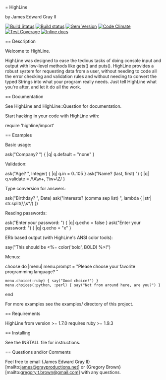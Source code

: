 = HighLine

by James Edward Gray II

[![Build Status](https://travis-ci.org/JEG2/highline.svg?branch=master)](https://travis-ci.org/JEG2/highline)
[![Build status](https://ci.appveyor.com/api/projects/status/4p05fijpah77d28x/branch/master?svg=true)](https://ci.appveyor.com/project/JEG2/highline/branch/master)
[![Gem Version](https://badge.fury.io/rb/highline.svg)](https://badge.fury.io/rb/highline)
[![Code Climate](https://codeclimate.com/github/abinoam/highline/badges/gpa.svg)](https://codeclimate.com/github/JEG2/highline)
[![Test Coverage](https://codeclimate.com/github/abinoam/highline/badges/coverage.svg)](https://codeclimate.com/github/abinoam/highline/coverage)
[![Inline docs](http://inch-ci.org/github/JEG2/highline.svg?branch=master)](http://inch-ci.org/github/JEG2/highline)

== Description

Welcome to HighLine.

HighLine was designed to ease the tedious tasks of doing console input and
output with low-level methods like gets() and puts().  HighLine provides a
robust system for requesting data from a user, without needing to code all the
error checking and validation rules and without needing to convert the typed
Strings into what your program really needs.  Just tell HighLine what you're
after, and let it do all the work.

== Documentation

See HighLine and HighLine::Question for documentation.  

Start hacking in your code with HighLine with:

  require 'highline/import'

== Examples

Basic usage:

  ask("Company?  ") { |q| q.default = "none" }

Validation:

  ask("Age?  ", Integer) { |q| q.in = 0..105 }
  ask("Name?  (last, first)  ") { |q| q.validate = /\A\w+, ?\w+\Z/ }

Type conversion for answers:

  ask("Birthday?  ", Date)
  ask("Interests?  (comma sep list)  ", lambda { |str| str.split(/,\s*/) })

Reading passwords:

  ask("Enter your password:  ") { |q| q.echo = false }
  ask("Enter your password:  ") { |q| q.echo = "x" }

ERb based output (with HighLine's ANSI color tools):

  say("This should be <%= color('bold', BOLD) %>!")

Menus:

  choose do |menu|
    menu.prompt = "Please choose your favorite programming language?  "

    menu.choice(:ruby) { say("Good choice!") }
    menu.choices(:python, :perl) { say("Not from around here, are you?") }
  end

For more examples see the examples/ directory of this project.

== Requirements

HighLine from version >= 1.7.0 requires ruby >= 1.9.3

== Installing

See the INSTALL file for instructions.

== Questions and/or Comments

Feel free to email {James Edward Gray II}[mailto:james@grayproductions.net] or
{Gregory Brown}[mailto:gregory.t.brown@gmail.com] with any questions.
